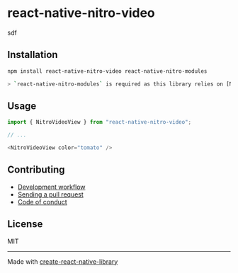 # react-native-nitro-video

sdf

## Installation


```sh
npm install react-native-nitro-video react-native-nitro-modules

> `react-native-nitro-modules` is required as this library relies on [Nitro Modules](https://nitro.margelo.com/).
```


## Usage


```js
import { NitroVideoView } from "react-native-nitro-video";

// ...

<NitroVideoView color="tomato" />
```


## Contributing

- [Development workflow](CONTRIBUTING.md#development-workflow)
- [Sending a pull request](CONTRIBUTING.md#sending-a-pull-request)
- [Code of conduct](CODE_OF_CONDUCT.md)

## License

MIT

---

Made with [create-react-native-library](https://github.com/callstack/react-native-builder-bob)
